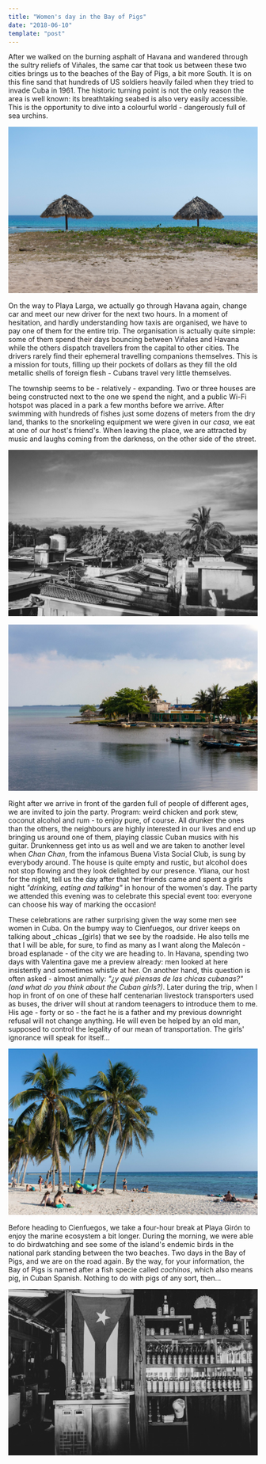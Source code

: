 ```yaml
---
title: "Women's day in the Bay of Pigs"
date: "2018-06-10"
template: "post"
---
```


After we walked on the burning asphalt of Havana and wandered through the sultry reliefs of Viñales, the same car that took us between these two cities brings us to the beaches of the Bay of Pigs, a bit more South. It is on this fine sand that hundreds of US soldiers heavily failed when they tried to invade Cuba in 1961. The historic turning point is not the only reason the area is well known: its breathtaking seabed is also very easily accessible. This is the opportunity to dive into a colourful world - dangerously full of sea urchins.

![Playa Girón.](../../../images/cuba/playa-giron.jpg "Playa Girón")

On the way to Playa Larga, we actually go through Havana again, change car and meet our new driver for the next two hours. In a moment of hesitation, and hardly understanding how taxis are organised, we have to pay one of them for the entire trip. The organisation is actually quite simple: some of them spend their days bouncing between Viñales and Havana while the others dispatch travellers from the capital to other cities. The drivers rarely find their ephemeral travelling companions themselves. This is a mission for touts, filling up their pockets of dollars as they fill the old metallic shells of foreign flesh - Cubans travel very little themselves.

The township seems to be - relatively - expanding. Two or three houses are being constructed next to the one we spend the night, and a public Wi-Fi hotspot was placed in a park a few months before we arrive. After swimming with hundreds of fishes just some dozens of meters from the dry land, thanks to the snorkeling equipment we were given in our _casa_, we eat at one of our host's friend's. When leaving the place, we are attracted by music and laughs coming from the darkness, on the other side of the street.

![Roofs in Playa Larga.](../../../images/cuba/playa-larga-roofs.jpg "Roofs in Playa Larga")

![Bay of Playa Larga.](../../../images/cuba/playa-larga-bay.jpg "Bay of Playa Larga")

Right after we arrive in front of the garden full of people of different ages, we are invited to join the party. Program: weird chicken and pork stew, coconut alcohol and rum - to enjoy pure, of course. All drunker the ones than the others, the neighbours are highly interested in our lives and end up bringing us around one of them, playing classic Cuban musics with his guitar. Drunkenness get into us as well and we are taken to another level when _Chan Chan_, from the infamous Buena Vista Social Club, is sung by everybody around. The house is quite empty and rustic, but alcohol does not stop flowing and they look delighted by our presence. Yliana, our host for the night, tell us the day after that her friends came and spent a girls night _"drinking, eating and talking"_ in honour of the women's day. The party we attended this evening was to celebrate this special event too: everyone can choose his way of marking the occasion!

These celebrations are rather surprising given the way some men see women in Cuba. On the bumpy way to Cienfuegos, our driver keeps on talking about _chicas _(girls) that we see by the roadside. He also tells me that I will be able, for sure, to find as many as I want along the Malecón - broad esplanade - of the city we are heading to. In Havana, spending two days with Valentina gave me a preview already: men looked at here insistently and sometimes whistle at her. On another hand, this question is often asked - almost animally: _"¿y qué piensas de las chicas cubanas?" (and what do you think about the Cuban girls?)_. Later during the trip, when I hop in front of on one of these half centenarian livestock transporters used as buses, the driver will shout at random teenagers to introduce them to me. His age - forty or so - the fact he is a father and my previous downright refusal will not change anything. He will even be helped by an old man, supposed to control the legality of our mean of transportation. The girls' ignorance will speak for itself...

![Playa Girón.](../../../images/cuba/playa-giron-2.jpg "Playa Girón")

Before heading to Cienfuegos, we take a four-hour break at Playa Girón to enjoy the marine ecosystem a bit longer. During the morning, we were able to do birdwatching and see some of the island's endemic birds in the national park standing between the two beaches. Two days in the Bay of Pigs, and we are on the road again. By the way, for your information, the Bay of Pigs is named after a fish specie called _cochinos_, which also means pig, in Cuban Spanish. Nothing to do with pigs of any sort, then...

![A bar, on the beach of Playa Girón.](../../../images/cuba/playa-giron-bar.jpg "A bar on the beach")
